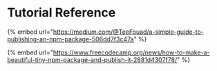 # Tutorial Reference

{% embed url="https://medium.com/@TeeFouad/a-simple-guide-to-publishing-an-npm-package-506dd7f3c47a" %}

{% embed url="https://www.freecodecamp.org/news/how-to-make-a-beautiful-tiny-npm-package-and-publish-it-2881d4307f78/" %}



